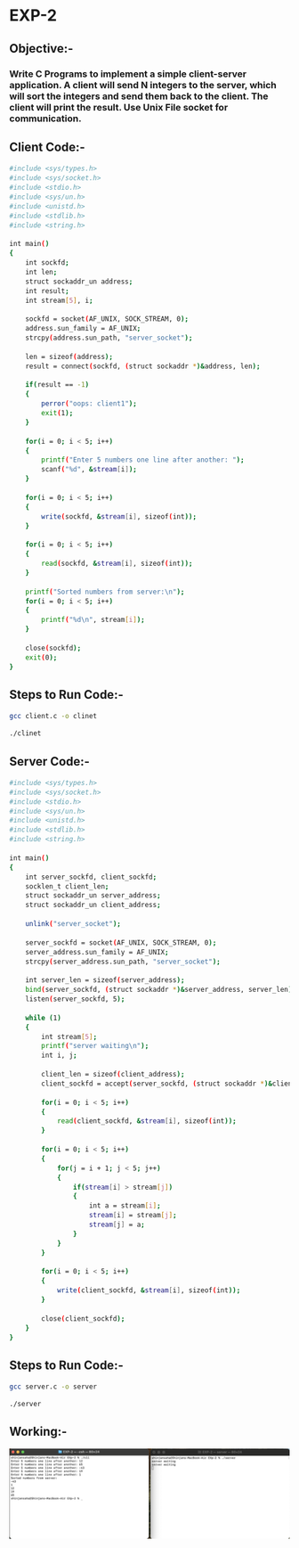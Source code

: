 # EXP-2

## Objective:-

### Write C Programs to implement a simple client-server application. A client will send N integers to the server, which will sort the integers and send them back to the client. The client will print the result. Use Unix File socket for communication.

## Client Code:-

```bash
#include <sys/types.h>
#include <sys/socket.h>
#include <stdio.h>
#include <sys/un.h>
#include <unistd.h>
#include <stdlib.h>
#include <string.h>

int main() 
{ 
    int sockfd; 
    int len; 
    struct sockaddr_un address; 
    int result; 
    int stream[5], i; 

    sockfd = socket(AF_UNIX, SOCK_STREAM, 0);  
    address.sun_family = AF_UNIX; 
    strcpy(address.sun_path, "server_socket"); 

    len = sizeof(address); 
    result = connect(sockfd, (struct sockaddr *)&address, len); 

    if(result == -1) 
    { 
        perror("oops: client1"); 
        exit(1); 
    } 

    for(i = 0; i < 5; i++) 
    { 
        printf("Enter 5 numbers one line after another: "); 
        scanf("%d", &stream[i]); 
    } 

    for(i = 0; i < 5; i++) 
    { 
        write(sockfd, &stream[i], sizeof(int)); 
    } 

    for(i = 0; i < 5; i++) 
    { 
        read(sockfd, &stream[i], sizeof(int)); 
    } 

    printf("Sorted numbers from server:\n");
    for(i = 0; i < 5; i++) 
    { 
        printf("%d\n", stream[i]); 
    } 

    close(sockfd); 
    exit(0); 
}
```

## Steps to Run Code:-

```bash
gcc client.c -o clinet
```

```bash
./clinet
```


## Server Code:-

```bash
#include <sys/types.h>
#include <sys/socket.h>
#include <stdio.h>
#include <sys/un.h>
#include <unistd.h>
#include <stdlib.h>
#include <string.h>  

int main() 
{ 
    int server_sockfd, client_sockfd; 
    socklen_t client_len;  
    struct sockaddr_un server_address; 
    struct sockaddr_un client_address; 

    unlink("server_socket"); 

    server_sockfd = socket(AF_UNIX, SOCK_STREAM, 0); 
    server_address.sun_family = AF_UNIX; 
    strcpy(server_address.sun_path, "server_socket");  

    int server_len = sizeof(server_address); 
    bind(server_sockfd, (struct sockaddr *)&server_address, server_len); 
    listen(server_sockfd, 5); 

    while (1) 
    { 
        int stream[5]; 
        printf("server waiting\n"); 
        int i, j; 

        client_len = sizeof(client_address); 
        client_sockfd = accept(server_sockfd, (struct sockaddr *)&client_address, &client_len);  // <-- Fixed type

        for(i = 0; i < 5; i++) 
        { 
            read(client_sockfd, &stream[i], sizeof(int)); 
        } 

        for(i = 0; i < 5; i++) 
        { 
            for(j = i + 1; j < 5; j++) 
            { 
                if(stream[i] > stream[j]) 
                { 
                    int a = stream[i]; 
                    stream[i] = stream[j]; 
                    stream[j] = a; 
                } 
            } 
        } 

        for(i = 0; i < 5; i++) 
        { 
            write(client_sockfd, &stream[i], sizeof(int)); 
        } 

        close(client_sockfd); 
    } 
}
```

## Steps to Run Code:-

```bash
gcc server.c -o server
```

```bash
./server
```

## Working:-
<img  src ="./img/socketworking.png">
